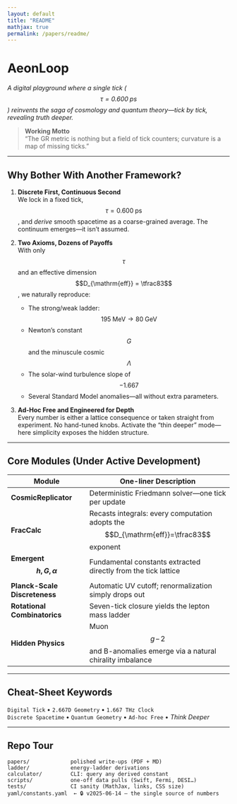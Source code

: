 ```yaml
---
layout: default
title: "README"
mathjax: true
permalink: /papers/readme/
---
```



# **AeonLoop**

*A digital playground where a single tick ($$\tau = 0.600\;\text{ps}$$) reinvents the saga of cosmology and quantum theory—tick by tick, revealing truth deeper.*

> **Working Motto**  
> “The GR metric is nothing but a field of tick counters; curvature is a map of missing ticks.”

---

## Why Bother With Another Framework?

1. **Discrete First, Continuous Second**  
   We lock in a fixed tick, $$\tau = 0.600\;\text{ps}$$, and *derive* smooth spacetime as a coarse-grained average. The continuum emerges—it isn’t assumed.

2. **Two Axioms, Dozens of Payoffs**  
   With only $$\tau$$ and an effective dimension $$D_{\mathrm{eff}} = \tfrac83$$, we naturally reproduce:  
   - The strong/weak ladder: $$195\;\text{MeV} \to 80\;\text{GeV}$$  
   - Newton’s constant $$G$$ and the minuscule cosmic $$\Lambda$$  
   - The solar-wind turbulence slope of $$-1.667$$  
   - Several Standard Model anomalies—all without extra parameters.

3. **Ad-Hoc Free and Engineered for Depth**  
   Every number is either a lattice consequence or taken straight from experiment. No hand-tuned knobs. Activate the “thin deeper” mode—here simplicity exposes the hidden structure.

---

## Core Modules (Under Active Development)

| Module                        | One-liner Description                                                               |
|-------------------------------|-------------------------------------------------------------------------------------|
| **CosmicReplicator**          | Deterministic Friedmann solver—one tick per update                                  |
| **FracCalc**                  | Recasts integrals: every computation adopts the $$D_{\mathrm{eff}}=\tfrac83$$ exponent |
| **Emergent $$h, G, \alpha$$** | Fundamental constants extracted directly from the tick lattice                      |
| **Planck-Scale Discreteness** | Automatic UV cutoff; renormalization simply drops out                              |
| **Rotational Combinatorics**  | Seven-tick closure yields the lepton mass ladder                                    |
| **Hidden Physics**            | Muon $$g\!-\!2$$ and B-anomalies emerge via a natural chirality imbalance           |

---

## Cheat-Sheet Keywords

`Digital Tick` • `2.667D Geometry` • `1.667 THz Clock`  
`Discrete Spacetime` • `Quantum Geometry` • `Ad-hoc Free` • *Think Deeper*

---

## Repo Tour

```text
papers/             polished write-ups (PDF + MD)
ladder/             energy-ladder derivations
calculator/         CLI: query any derived constant
scripts/            one-off data pulls (Swift, Fermi, DESI…)
tests/              CI sanity (MathJax, links, CSS size)
yaml/constants.yaml  ← 🔒 v2025-06-14 — the single source of numbers
